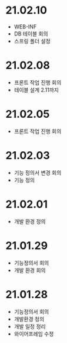 # 21.02.10
- WEB-INF
- DB 테이블 회의
- 스프링 폴더 설정

# 21.02.08
- 프론트 작업 진행 회의
- 테이블 설계 2.11까지

# 21.02.05
- 프론트 작업 진행 회의

# 21.02.03
- 기능 정의서 변경 회의
- 기능 정의 

# 21.02.01
- 개발 환경 정의

# 21.01.29
- 기능정의서 회의
- 개발 환경 회의

# 21.01.28
- 기능정의서 회의
- 개발환경 정의
- 개발 일정 정리 
- 와이어프레임 수정